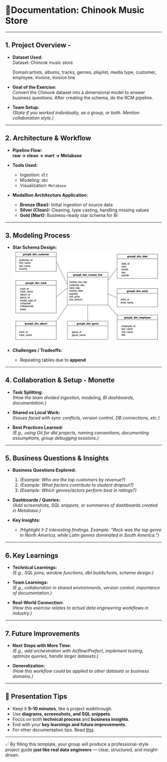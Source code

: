 # 🎵Documentation: Chinook Music Store

---

## 1. Project Overview - 

- **Dataset Used:**  
  Dataset: Chinook music store

  Domain:artists, albums, tracks, genres, playlist, media type, customer, employee, invoice, invoice line

- **Goal of the Exercise:**  
  Convert the Chinook dataset into a dimensional model to answer business questions. After creating the schema, do the RCM pipeline.

- **Team Setup:**  
  *(State if you worked individually, as a group, or both. Mention collaboration style.)*  

---

## 2. Architecture & Workflow
- **Pipeline Flow:**  
  **raw → clean → mart → Metabase**  

- **Tools Used:**  
  - Ingestion: `dlt`  
  - Modeling: `dbt`  
  - Visualization: `Metabase`  

- **Medallion Architecture Application:**  
  - **Bronze (Raw):** Initial ingestion of source data  
  - **Silver (Clean):** Cleaning, type casting, handling missing values  
  - **Gold (Mart):** Business-ready star schema for BI  

---

## 3. Modeling Process 

- **Star Schema Design:**  
![Schema](../assets/chinook_schema.png)
 

- **Challenges / Tradeoffs:**  
  - Repeating tables due to **append** 

---

## 4. Collaboration & Setup - Monette

- **Task Splitting:**  
  *(How the team divided ingestion, modeling, BI dashboards, documentation.)*  

- **Shared vs Local Work:**  
  *(Issues faced with sync conflicts, version control, DB connections, etc.)*  

- **Best Practices Learned:**  
  *(E.g., using Git for dbt projects, naming conventions, documenting assumptions, group debugging sessions.)*  

---

## 5. Business Questions & Insights

- **Business Questions Explored:**  
  1. *(Example: Who are the top customers by revenue?)*  
  2. *(Example: What factors contribute to student dropout?)*  
  3. *(Example: Which genres/actors perform best in ratings?)*  

- **Dashboards / Queries:**  
  *(Add screenshots, SQL snippets, or summaries of dashboards created in Metabase.)*  

- **Key Insights:**  
  - *(Highlight 1–2 interesting findings. Example: “Rock was the top genre in North America, while Latin genres dominated in South America.”)*  

---

## 6. Key Learnings

- **Technical Learnings:**  
  *(E.g., SQL joins, window functions, dbt builds/tests, schema design.)*  

- **Team Learnings:**  
  *(E.g., collaboration in shared environments, version control, importance of documentation.)*  

- **Real-World Connection:**  
  *(How this exercise relates to actual data engineering workflows in industry.)*  

---

## 7. Future Improvements

- **Next Steps with More Time:**  
  *(E.g., add orchestration with Airflow/Prefect, implement testing, optimize queries, handle larger datasets.)*  

- **Generalization:**  
  *(How this workflow could be applied to other datasets or business domains.)*  

---

## 📢 Presentation Tips

- Keep it **5–10 minutes**, like a project walkthrough.  
- Use **diagrams, screenshots, and SQL snippets**.  
- Focus on both **technical process** and **business insights**.  
- End with your **key learnings and future improvements**.  
- For other documentation tips. Read [this](TECHNICAL-DOCS.md).

---

✅ By filling this template, your group will produce a professional-style project guide **just like real data engineers** — clear, structured, and insight-driven.
